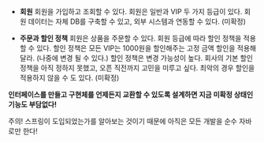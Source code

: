 - **회원** 
  회원을 가입하고 조회할 수 있다. 
  회원은 일반과 VIP 두 가지 등급이 있다. 
  회원 데이터는 자체 DB를 구축할 수 있고, 외부 시스템과 연동할 수 있다. (미확정) 


- **주문과 할인 정책** 
  회원은 상품을 주문할 수 있다. 
  회원 등급에 따라 할인 정책을 적용할 수 있다. 
  할인 정책은 모든 VIP는 1000원을 할인해주는 고정 금액 할인을 적용해달라. (나중에 변경 될 수 있다.) 
  할인 정책은 변경 가능성이 높다. 
  회사의 기본 할인 정책을 아직 정하지 못했고, 오픈 직전까지 고민을 미루고 싶다. 
  최악의 경우 할인을 적용하지 않을 수 도 있다. (미확정)

**인터페이스를 만들고 구현체를 언제든지 교환할 수 있도록 설계하면 지금 미확정 상태인 기능도 부담없다!**

주의! 스프링이 도입되었는가를 알아보는 것이기 때문에 아직은 모든 개발을 순수 자바로만 한다! 